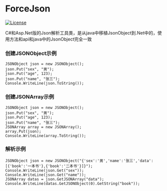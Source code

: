 # ForceJson

[![License](https://img.shields.io/badge/license-Apache%202-4EB1BA.svg)](https://www.apache.org/licenses/LICENSE-2.0.html)

C#和Asp.Net版的Json解析工具类，是从java中移植JsonObject到.Net中的，使用方法和api和java中的JsonObject完全一致

### 创建JSONObject示例
```
JSONObject json = new JSONObject();  
json.Put("sex", "男");  
json.Put("age", 123);  
json.Put("name", "张三");  
Console.WriteLine(json.ToString()); 
``` 


### 创建JSONArray示例
```
JSONObject json = new JSONObject();  
json.Put("sex", "男");  
json.Put("age", 123);  
json.Put("name", "张三");  
JSONArray array = new JSONArray();  
array.Put(json);  
Console.WriteLine(array.ToString());  
```

### 解析示例
```
JSONObject json = new JSONObject("{'sex':'男','name':'张三','data':[{'book':'一本书'},{'book':'二本书'}]}");  
Console.WriteLine(json.Get("sex"));  
Console.WriteLine(json.Get("name"));  
JSONArray datas = json.GetJSONArray("data");  
Console.WriteLine(datas.GetJSONObject(0).GetString("book"));  
```